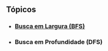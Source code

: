 

## Tópicos

* ### [Busca em Largura (BFS)](./busca-em-largura.ipynb)

* ### Busca em Profundidade (DFS)

<br>
